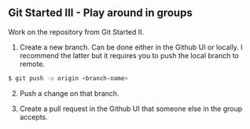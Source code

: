 ## Git Started III - Play around in groups

Work on the repository from Git Started II. 

1. Create a new branch. Can be done either in the Github UI or locally. 
I recommend the latter but it requires you to push the local branch to remote.

```bash
$ git push -u origin <branch-name>
```

2. Push a change on that branch. 

3. Create a pull request in the Github UI that someone else in the group accepts. 

